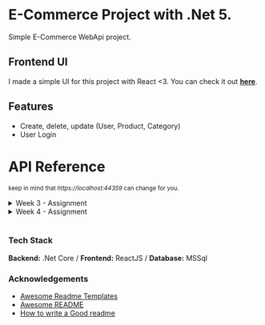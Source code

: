 <!-- Created by UgurKiymetli -->

# E-Commerce Project with .Net 5.

Simple E-Commerce WebApi project.

## **Frontend UI**

I made a simple UI for this project with React <3. You can check it out **[here](https://github.com/ugurkiymetli/emerce-frontend)**.

## Features

- Create, delete, update (User, Product, Category)
- User Login

# API Reference

<sub>keep in mind that _https://localhost:44359_ can change for you.<sub>

<details>
<summary>Week 3 -  Assignment</summary>

## Categories

## Create a new category

### Request

`POST /Category/`

```curl
curl --location --request POST 'https://localhost:44359/api/Category' \
     --header 'Content-Type: application/json' \
     --data-raw
     '{
          "name": "category1",
          "description": "category1",
          "iuser": 1
     }'
```

### Response

```json
{
  "isSuccess": true,
  "entity": {
    "name": "category1",
    "description": "category1",
    "idatetime": "2021-12-07T22:51:00.7407267+03:00",
    "iuser": 1
  },
  "list": null,
  "totalCount": 0,
  "validationErrorList": null,
  "exceptionMessage": null
}
```

## Get list of categories

### Request

`GET /api/Category`

```curl
curl --location --request GET 'https://localhost:44359/api/Category'
```

### Response

```json
{
  "isSuccess": true,
  "entity": null,
  "list": [
    {
      "id": 1,
      "name": "category1",
      "description": "category1",
      "idatetime": "2021-12-07T22:51:00.7407267+03:00",
      "iuser": "user1"
    },
    {
      "id": 2,
      "name": "category2",
      "description": "category2",
      "idatetime": "2021-12-07T22:51:30.3207267+03:00",
      "iuser": "user1"
    }
  ],
  "totalCount": 2,
  "validationErrorList": null,
  "exceptionMessage": null
}
```

## Update a Category

`PUT /Category/id`

### Request

```
curl --location
    --request PUT 'https://localhost:44359/api/Category/1' \
    --header 'Content-Type: application/json' \
    --data-raw
    '{
        "name": "category1",
        "description": "category1Test",
        "uuser": 1
    }'
```

### Response

```json
{
  "isSuccess": true,
  "entity": {
    "name": "category1",
    "description": "category1Test",
    "udatetime": "2021-12-09T16:27:45.7578499+03:00",
    "uuser": 1
  },
  "list": null,
  "totalCount": 0,
  "validationErrorList": null,
  "exceptionMessage": null
}
```

<!-- Created by UgurKiymetli -->

## Products

## Create a new Product

`POST /Product/`

<details>
  <summary>Request</summary>

```curl
curl --location --request POST 'https://localhost:44359/api/Product' \
     --header 'Content-Type: application/json' \
     --data-raw
     '{
          "categoryId": 1,
          "name": "product2",
          "displayName": "product2",
          "description": "product2",
          "price": 9999.9,
          "iuser": 1
     }'
```

</details>
<details>
  <summary>Response</summary>

```json
{
  "isSuccess": true,
  "entity": {
    "categoryId": 1,
    "name": "product2",
    "displayName": "product2",
    "description": "product2",
    "price": 9999.9,
    "idatetime": "2021-12-07T22:52:24.7407267+03:00",
    "iuser": 1
  },
  "list": null,
  "totalCount": 0,
  "validationErrorList": null,
  "exceptionMessage": null
}
```

</details>

## Get list of Products

`GET /api/product`

<details>
  <summary>Request</summary>

```curl
curl -X GET "https://localhost:44359/api/Product" -H  "accept: text/plain"
```

</details>
<details>
  <summary>Response</summary>

```json
{
  "isSuccess": true,
  "entity": null,
  "list": [
    {
      "id": 1,
      "category": "category1",
      "name": "product1",
      "displayName": "product1",
      "description": "product1",
      "price": "999,90 ₺",
      "idatetime": "2021-12-07T17:20:29.057",
      "udatetime": "0001-01-01T00:00:00",
      "iuser": "user1"
    },
    {
      "id": 2,
      "category": "category2",
      "name": "product2",
      "displayName": "product2",
      "description": "product2",
      "price": "999,90 ₺",
      "idatetime": "2021-12-07T17:21:29.057",
      "udatetime": "0001-01-01T00:00:00",
      "iuser": "user1"
    }
  ],
  "totalCount": 1,
  "validationErrorList": null,
  "exceptionMessage": null
}
```

</details>

## Update a Product

### Request

`PUT /Product/id`

<details>
  <summary>Request</summary>

```
curl --location
    --request PUT 'https://localhost:44359/api/Product/1002' \
    --header 'Content-Type: application/json' \
    --data-raw
    '{
        "categoryId": 1,
        "name": "product2",
        "displayName": "product2Test",
        "description": "product2",
        "price": 99,
        "stock": 99,
        "uuser": 1
    }'
```

</details>
<details>
  <summary>Response</summary>

```json
{
  "isSuccess": true,
  "entity": {
    "categoryId": 1,
    "name": "product2",
    "displayName": "product2Test",
    "description": "product2",
    "price": 99,
    "stock": 99,
    "udatetime": null,
    "uuser": 11
  },
  "list": null,
  "totalCount": 0,
  "validationErrorList": null,
  "exceptionMessage": null
}
```

</details>

<!-- Created by UgurKiymetli -->

## Users

## Create a new User

`POST /User`<details>

  <summary>Request</summary>

```curl
curl --location --request POST 'https://localhost:44359/api/User/register' \
     --header 'Content-Type: application/json' \
     --data-raw
     '{
          "name": "user",
          "username": "user1",
          "email": "user@mail.com",
          "password": "veryStrongPassword"
     }'
```

</details>
<details>
  <summary>Response</summary>

```json
{
  "isSuccess": true,
  "entity": {
    "name": "user",
    "username": "user1",
    "email": "user@mail.com",
    "password": "veryStrongPassword"
  },
  "list": null,
  "totalCount": 0,
  "validationErrorList": null,
  "exceptionMessage": null
}
```

</details>

## User Login

`POST /User/login`

<details>
  <summary>Request</summary>

```curl
curl --location --request POST 'https://localhost:44359/api/User/login' \
     --header 'Content-Type: application/json' \
     --data-raw
     '{
          "username": "user1",
          "password": "veryStrongPassword"
     }'

```

</details>
<details>
  <summary>Response</summary>

```json
{
  "isSuccess": true,
  "entity": {
    "username": "user1",
    "password": "veryStrongPassword"
  },
  "list": null,
  "totalCount": 0,
  "validationErrorList": null,
  "exceptionMessage": null
}
```

</details>

## Get list of Users

`GET /User`

<details>
  <summary>Request</summary>

```
curl --location --request GET 'https://localhost:44359/api/User'
```

</details>
<details>
  <summary>Response</summary>

```json
{
  "isSuccess": true,
  "entity": null,
  "list": [
    {
      "id": 1,
      "name": "user",
      "username": "user1",
      "email": "user@mail.com",
      "idatetime": "2021-12-07T22:53:24.7407267+03:00"
    },
    {
      "id": 2,
      "name": "user2",
      "username": "user2",
      "email": "user2@mail.com",
      "idatetime": "2021-12-07T23:30:24.7407267+03:00"
    }
  ],
  "totalCount": 2,
  "validationErrorList": null,
  "exceptionMessage": null
}
```

</details>

## Update a User

`PUT /User/id`

<details>
  <summary>Request</summary>

```
curl --location
    --request PUT 'https://localhost:44359/api/User/1002' \
    --header 'Content-Type: application/json' \
    --data-raw
    '{
        "username": "user1",
        "email": "updatedUserMail@mail.com",
        "password": "updatedVeryStrongPassword",
        "uuser": 1
    }'
```

</details>
<details>
  <summary>Response</summary>

```json
{
  "isSuccess": true,
  "entity": {
    "username": "user1",
    "email": "updatedUserMail@mail.com",
    "password": "updatedVeryStrongPassword",
    "udatetime": "2021-12-09T16:27:45.7578499+03:00",
    "uuser": 11
  },
  "list": null,
  "totalCount": 0,
  "validationErrorList": null,
  "exceptionMessage": null
}
```

</details>

<!-- Created by UgurKiymetli -->

<!---

## Get a specific Thing



### Request

`GET /thing/id`

    curl -i -H 'Accept: application/json' http://localhost:7000/thing/1

### Response

    HTTP/1.1 200 OK
    Date: Thu, 24 Feb 2011 12:36:30 GMT
    Status: 200 OK
    Connection: close
    Content-Type: application/json
    Content-Length: 36

    {"id":1,"name":"Foo","status":"new"}

## Get a non-existent Thing

### Request

`GET /thing/id`

    curl -i -H 'Accept: application/json' http://localhost:7000/thing/9999

### Response

    HTTP/1.1 404 Not Found
    Date: Thu, 24 Feb 2011 12:36:30 GMT
    Status: 404 Not Found
    Connection: close
    Content-Type: application/json
    Content-Length: 35

    {"status":404,"reason":"Not found"}

-->

<!-- Created by UgurKiymetli -->

## Delete a Thing _(Works Same For All Entities)_

### Request

`DELETE /Thing/id`

```
curl --location --request DELETE 'https://localhost:44359/api/Thing/1'
```

### Response

```json
{
  "isSuccess": true,
  "entity": {
    "thing-key1": "thing-value1",
    "thing-key2": "thing-value2",
    "thing-key3": "thing-value3",
    "thing-key4": "thing-value4",
    "thing-key5": "thing-value5"
  },
  "list": null,
  "totalCount": 0,
  "validationErrorList": null,
  "exceptionMessage": null
}
```

## Try to delete same Thing again

### Request

`DELETE /Thing/id`

```
curl --location --request DELETE 'https://localhost:44359/api/Thing/1'
```

### Response

```json
{
  "isSuccess": false,
  "entity": null,
  "list": null,
  "totalCount": 0,
  "validationErrorList": null,
  "exceptionMessage": "Thing with id: 1 is not found"
}
```

<!-- ## Get deleted Thing

### Request

`GET /thing/1`

    curl -i -H 'Accept: application/json' http://localhost:7000/thing/1

### Response

    HTTP/1.1 404 Not Found
    Date: Thu, 24 Feb 2011 12:36:33 GMT
    Status: 404 Not Found
    Connection: close
    Content-Type: application/json
    Content-Length: 35

    {"status":404,"reason":"Not found"}
 -->

<!-- Created by UgurKiymetli -->

</details>

<details>
<summary>Week 4 - Assignment</summary>

```
work in progress
```

</details>

<br>

### Tech Stack

**Backend:** .Net Core / **Frontend:** ReactJS / **Database:** MSSql

### Acknowledgements

- [Awesome Readme Templates](https://awesomeopensource.com/project/elangosundar/awesome-README-templates)
- [Awesome README](https://github.com/matiassingers/awesome-readme)
- [How to write a Good readme](https://bulldogjob.com/news/449-how-to-write-a-good-readme-for-your-github-project)

<!-- Created by UgurKiymetli -->
